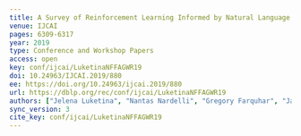 ```yaml
---
title: A Survey of Reinforcement Learning Informed by Natural Language.
venue: IJCAI
pages: 6309-6317
year: 2019
type: Conference and Workshop Papers
access: open
key: conf/ijcai/LuketinaNFFAGWR19
doi: 10.24963/IJCAI.2019/880
ee: https://doi.org/10.24963/ijcai.2019/880
url: https://dblp.org/rec/conf/ijcai/LuketinaNFFAGWR19
authors: ["Jelena Luketina", "Nantas Nardelli", "Gregory Farquhar", "Jakob N. Foerster", "Jacob Andreas", "Edward Grefenstette", "Shimon Whiteson", "Tim Rockt\u00e4schel"]
sync_version: 3
cite_key: conf/ijcai/LuketinaNFFAGWR19
---
```

